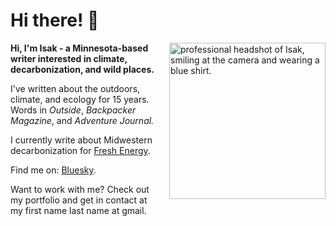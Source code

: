# Hi there! 👋
<style>
  @media (max-width: 700px) {
    .responsive-img {
      width: 150px!important;
    }
  }
</style>
<img class="responsive-img" src="Isak-Headshot-Circle.png" style="padding-left:20px" align="right" width="250px" alt="professional headshot of Isak, smiling at the camera and wearing a blue shirt.">

**Hi, I'm Isak - a Minnesota-based writer interested in climate, decarbonization, and wild places.**


I've written about the outdoors, climate, and ecology for 15 years. Words in *Outside*, *Backpacker Magazine*, and *Adventure Journal.*

I currently write about Midwestern decarbonization for [Fresh Energy](https://fresh-energy.org/).

Find me on: [Bluesky](https://bsky.app/profile/isakkvam.bsky.social).

Want to work with me? Check out my portfolio and get in contact at my first name last name at gmail.
